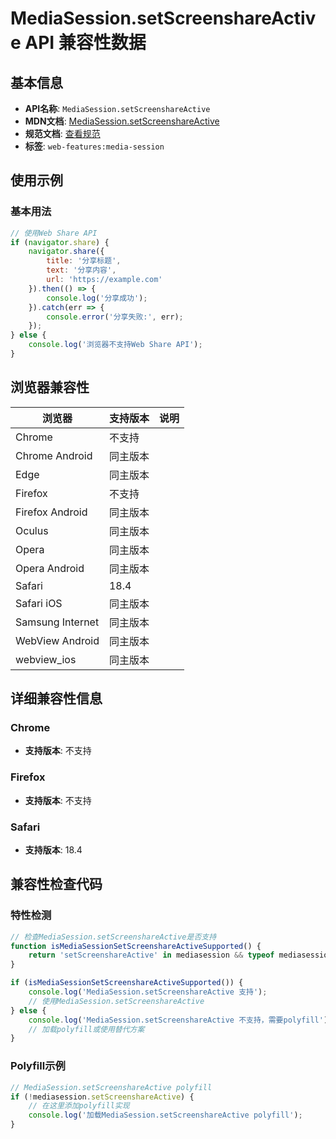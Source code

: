 # MediaSession.setScreenshareActive API 兼容性数据

## 基本信息

- **API名称**: `MediaSession.setScreenshareActive`
- **MDN文档**: [MediaSession.setScreenshareActive](https://developer.mozilla.org/docs/Web/API/MediaSession/setScreenshareActive)
- **规范文档**: [查看规范](https://w3c.github.io/mediasession/#dom-mediasession-setscreenshareactive)
- **标签**: `web-features:media-session`

## 使用示例

### 基本用法

```javascript
// 使用Web Share API
if (navigator.share) {
    navigator.share({
        title: '分享标题',
        text: '分享内容',
        url: 'https://example.com'
    }).then(() => {
        console.log('分享成功');
    }).catch(err => {
        console.error('分享失败:', err);
    });
} else {
    console.log('浏览器不支持Web Share API');
}
```

## 浏览器兼容性

| 浏览器 | 支持版本 | 说明 |
|--------|----------|------|
| Chrome | 不支持 |  |
| Chrome Android | 同主版本 |  |
| Edge | 同主版本 |  |
| Firefox | 不支持 |  |
| Firefox Android | 同主版本 |  |
| Oculus | 同主版本 |  |
| Opera | 同主版本 |  |
| Opera Android | 同主版本 |  |
| Safari | 18.4 |  |
| Safari iOS | 同主版本 |  |
| Samsung Internet | 同主版本 |  |
| WebView Android | 同主版本 |  |
| webview_ios | 同主版本 |  |

## 详细兼容性信息

### Chrome

- **支持版本**: 不支持

### Firefox

- **支持版本**: 不支持

### Safari

- **支持版本**: 18.4

## 兼容性检查代码

### 特性检测

```javascript
// 检查MediaSession.setScreenshareActive是否支持
function isMediaSessionSetScreenshareActiveSupported() {
    return 'setScreenshareActive' in mediasession && typeof mediasession.setScreenshareActive === 'function';
}

if (isMediaSessionSetScreenshareActiveSupported()) {
    console.log('MediaSession.setScreenshareActive 支持');
    // 使用MediaSession.setScreenshareActive
} else {
    console.log('MediaSession.setScreenshareActive 不支持，需要polyfill');
    // 加载polyfill或使用替代方案
}
```

### Polyfill示例

```javascript
// MediaSession.setScreenshareActive polyfill
if (!mediasession.setScreenshareActive) {
    // 在这里添加polyfill实现
    console.log('加载MediaSession.setScreenshareActive polyfill');
}
```

